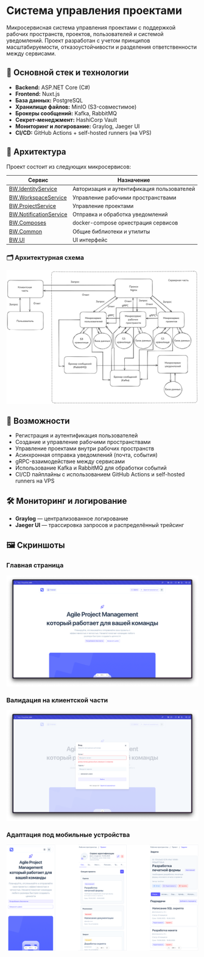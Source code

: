 # Система управления проектами

Микросервисная система управления проектами с поддержкой рабочих пространств, проектов, пользователей и системой уведомлений. Проект разработан с учетом принципов масштабируемости, отказоустойчивости и разделения ответственности между сервисами.

## 📌 Основной стек и технологии

- **Backend:** ASP.NET Core (C#)
- **Frontend:** Nuxt.js
- **База данных:** PostgreSQL
- **Хранилище файлов:** MinIO (S3-совместимое)
- **Брокеры сообщений:** Kafka, RabbitMQ
- **Секрет-менеджмент:** HashiCorp Vault
- **Мониторинг и логирование:** Graylog, Jaeger UI
- **CI/CD:** GitHub Actions + self-hosted runners (на VPS)

## 🧩 Архитектура

Проект состоит из следующих микросервисов:

| Сервис                 | Назначение                                |
|------------------------|-------------------------------------------|
| [BW.IdentityService](https://github.com/dreadew/BW.IdentityService)     | Авторизация и аутентификация пользователей |
| [BW.WorkspaceService](https://github.com/dreadew/BW.WorkspaceService)   | Управление рабочими пространствами         |
| [BW.ProjectService](https://github.com/dreadew/BW.ProjectService)       | Управление проектами                      |
| [BW.NotificationService](https://github.com/dreadew/BW.NotificationService) | Отправка и обработка уведомлений         |
| [BW.Composes](https://github.com/dreadew/BW.Composes)                   | docker-compose оркестрация сервисов      |
| [BW.Common](https://github.com/dreadew/BW.Common)                       | Общие библиотеки и утилиты                |
| [BW.UI](https://github.com/dreadew/BW.UI)                       | UI интерфейс                |

### 🗂️ Архитектурная схема

![Архитектура проекта](docs/architecture.png)

## 🚀 Возможности

- Регистрация и аутентификация пользователей
- Создание и управление рабочими пространствами
- Управление проектами внутри рабочих пространств
- Асинхронная отправка уведомлений (почта, события)
- gRPC-взаимодействие между сервисами
- Использование Kafka и RabbitMQ для обработки событий
- CI/CD пайплайны с использованием GitHub Actions и self-hosted runners на VPS

## 🛠️ Мониторинг и логирование

- **Graylog** — централизованное логирование
- **Jaeger UI** — трассировка запросов и распределённый трейсинг

## 🖼️ Скриншоты

### Главная страница
![Главная страница](docs/1.png)

### Валидация на клиентской части
![Валидация на клиентской части](docs/2.png)

### Адаптация под мобильные устройства
![Адаптация под мобильные устройства](docs/3.png)